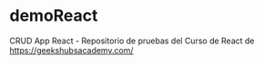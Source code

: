 # demoReact
CRUD App React - Repositorio de pruebas del Curso de React de https://geekshubsacademy.com/
